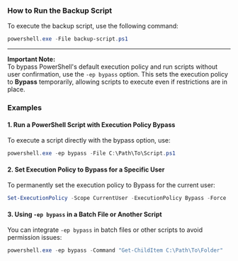 ### How to Run the Backup Script

To execute the backup script, use the following command:

```powershell
powershell.exe -File backup-script.ps1
```

---

**Important Note:**  
To bypass PowerShell's default execution policy and run scripts without user confirmation, use the `-ep bypass` option. This sets the execution policy to **Bypass** temporarily, allowing scripts to execute even if restrictions are in place.

### Examples

#### 1. Run a PowerShell Script with Execution Policy Bypass
To execute a script directly with the bypass option, use:
```powershell
powershell.exe -ep bypass -File C:\Path\To\Script.ps1
```

#### 2. Set Execution Policy to Bypass for a Specific User
To permanently set the execution policy to Bypass for the current user:
```powershell
Set-ExecutionPolicy -Scope CurrentUser -ExecutionPolicy Bypass -Force
```

#### 3. Using `-ep bypass` in a Batch File or Another Script
You can integrate `-ep bypass` in batch files or other scripts to avoid permission issues:
```powershell
powershell.exe -ep bypass -Command "Get-ChildItem C:\Path\To\Folder"
```

